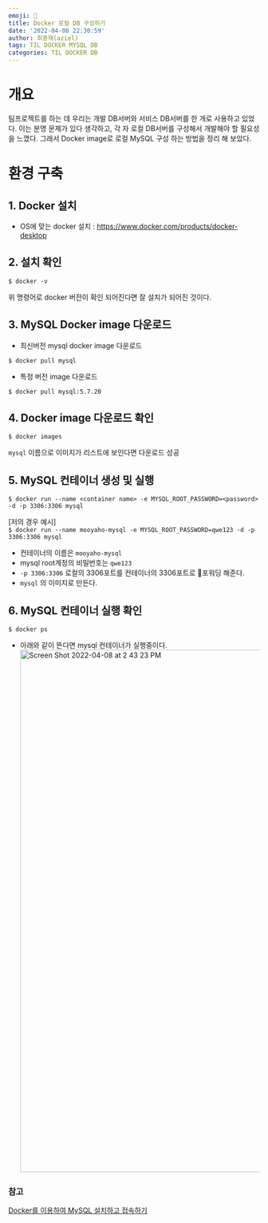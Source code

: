 ```yaml
---
emoji: 🍪
title: Docker 로컬 DB 구성하기
date: '2022-04-08 22:30:59'
author: 최중재(aziel)
tags: TIL DOCKER MYSQL DB
categories: TIL DOCKER DB
---
```


# 개요

팀프로젝트를 하는 데 우리는 개발 DB서버와 서비스 DB서버를 한 개로 사용하고 있었다. 이는 분명 문제가 있다 생각하고, 각 자 로컬 DB서버를 구성해서 개발해야 할 필요성을 느꼈다. 그래서 Docker image로 로컬 MySQL 구성 하는 방법을 정리 해 보았다.

# 환경 구축

## 1. Docker 설치

- OS에 맞는 docker 설치 : https://www.docker.com/products/docker-desktop

## 2. 설치 확인

```shell
$ docker -v
```

위 명령어로 docker 버전이 확인 되어진다면 잘 설치가 되어진 것이다.

## 3. MySQL Docker image 다운로드

- 최신버전 mysql docker image 다운로드

```shell
$ docker pull mysql
```

- 특정 버전 image 다운로드

```shell
$ docker pull mysql:5.7.20
```

## 4. Docker image 다운로드 확인

```shell
$ docker images
```

`mysql` 이름으로 이미지가 리스트에 보인다면 다운로드 성공

## 5. MySQL 컨테이너 생성 및 실행

```shell
$ docker run --name <container name> -e MYSQL_ROOT_PASSWORD=<password> -d -p 3306:3306 mysql
```

[저의 경우 예시]  
`$ docker run --name mooyaho-mysql -e MYSQL_ROOT_PASSWORD=qwe123 -d -p 3306:3306 mysql`

- 컨테이너의 이름은 `mooyaho-mysql`
- mysql root계정의 비밀번호는 `qwe123`
- `-p 3306:3306` 로컬의 3306포트를 컨테이너의 3306포트로 포워딩 해준다.
- `mysql` 의 이미지로 만든다.

## 6. MySQL 컨테이너 실행 확인

```shell
$ docker ps
```

- 아래와 같이 뜬다면 mysql 컨테이너가 실행중이다.
  <img width="1046" alt="Screen Shot 2022-04-08 at 2 43 23 PM" src="https://user-images.githubusercontent.com/18342765/162372183-05548f08-71bd-470c-8655-6a44ce518501.png">

### 참고

[Docker를 이용하여 MySQL 설치하고 접속하기](https://happymemoryies.tistory.com/68)

```toc

```
